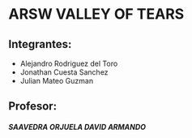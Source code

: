 ARSW VALLEY OF TEARS
======


  Integrantes:
  -------
  * Alejandro Rodriguez del Toro
  * Jonathan Cuesta Sanchez
  * Julian Mateo Guzman
  

  Profesor:
  -------
  ##### SAAVEDRA ORJUELA DAVID ARMANDO


